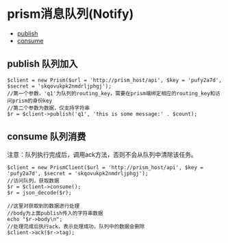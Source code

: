 # prism消息队列(Notify)
- [publish](#notify-publish)
- [consume](#notify-consume)

<a name="notify-publish"></a>
## publish 队列加入
```
$client = new Prism($url = 'http://prism_host/api', $key = 'pufy2a7d', $secret = 'skqovukpk2nmdrljphgj');
//第一个参数，'q1'为队列的routing_key，需要在prism端绑定相应的routing_key和访问prism的身份key
//第二个参数为数据，仅支持字符串
$r = $client->publish('q1', 'this is some message:' . $count);
```

<a name="notify-consume"></a>
## consume 队列消费
注意：队列执行完成后，调用ack方法，否则不会从队列中清除该任务。
```
$client = new PrismClient($url = 'http://prism_host/api', $key = 'pufy2a7d', $secret = 'skqovukpk2nmdrljphgj');
//访问队列，获取数据
$r = $client->consume();
$r = json_decode($r);

//这里对获取到的数据进行处理
//body为上面publish传入的字符串数据
echo "$r->body\n";
//处理完成后执行ack，表示处理成功，队列中的数据会删除
$client->ack($r->tag);
```


